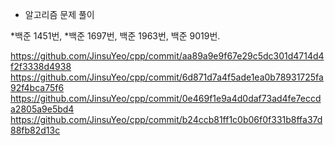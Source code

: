 - 알고리즘 문제 풀이

*백준 1451번, *백준 1697번, 백준 1963번, 백준 9019번.

https://github.com/JinsuYeo/cpp/commit/aa89a9e9f67e29c5dc301d4714d4f2f3338d4938  
https://github.com/JinsuYeo/cpp/commit/6d871d7a4f5ade1ea0b78931725fa92f4bca75f6  
https://github.com/JinsuYeo/cpp/commit/0e469f1e9a4d0daf73ad4fe7eccda2805a9e5bd4  
https://github.com/JinsuYeo/cpp/commit/b24ccb81ff1c0b06f0f331b8ffa37d88fb82d13c
